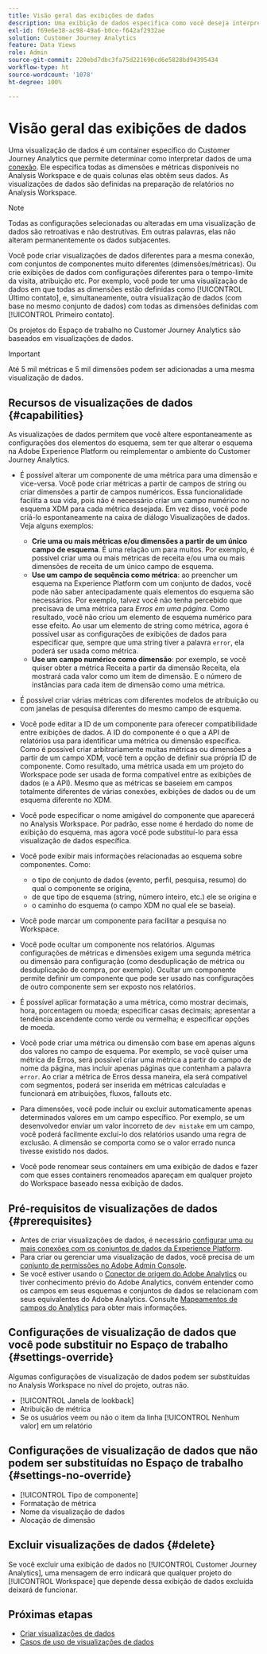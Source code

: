 ```yaml
---
title: Visão geral das exibições de dados
description: Uma exibição de dados especifica como você deseja interpretar elementos dos dados na conexão do Customer Journey Analytics, como métricas, dimensões, sessões etc.
exl-id: f69e6e38-ac98-49a6-b0ce-f642af2932ae
solution: Customer Journey Analytics
feature: Data Views
role: Admin
source-git-commit: 220ebd7dbc3fa75d221690cd6e5828bd94395434
workflow-type: ht
source-wordcount: '1078'
ht-degree: 100%

---
```


# Visão geral das exibições de dados

Uma visualização de dados é um container específico do Customer Journey Analytics que permite determinar como interpretar dados de uma [conexão](/help/connections/create-connection.md). Ele especifica todas as dimensões e métricas disponíveis no Analysis Workspace e de quais colunas elas obtêm seus dados. As visualizações de dados são definidas na preparação de relatórios no Analysis Workspace.

>[!NOTE]
>
>Todas as configurações selecionadas ou alteradas em uma visualização de dados são retroativas e não destrutivas. Em outras palavras, elas não alteram permanentemente os dados subjacentes.

Você pode criar visualizações de dados diferentes para a mesma conexão, com conjuntos de componentes muito diferentes (dimensões/métricas). Ou crie exibições de dados com configurações diferentes para o tempo-limite da visita, atribuição etc. Por exemplo, você pode ter uma visualização de dados em que todas as dimensões estão definidas como [!UICONTROL Último contato], e, simultaneamente, outra visualização de dados (com base no mesmo conjunto de dados) com todas as dimensões definidas com [!UICONTROL Primeiro contato].

Os projetos do Espaço de trabalho no Customer Journey Analytics são baseados em visualizações de dados.

>[!IMPORTANT]
>
>Até 5 mil métricas e 5 mil dimensões podem ser adicionadas a uma mesma visualização de dados.

## Recursos de visualizações de dados {#capabilities}

As visualizações de dados permitem que você altere espontaneamente as configurações dos elementos do esquema, sem ter que alterar o esquema na Adobe Experience Platform ou reimplementar o ambiente do Customer Journey Analytics.

* É possível alterar um componente de uma métrica para uma dimensão e vice-versa. Você pode criar métricas a partir de campos de string ou criar dimensões a partir de campos numéricos. Essa funcionalidade facilita a sua vida, pois não é necessário criar um campo numérico no esquema XDM para cada métrica desejada. Em vez disso, você pode criá-lo espontaneamente na caixa de diálogo Visualizações de dados. Veja alguns exemplos:
   * **Crie uma ou mais métricas e/ou dimensões a partir de um único campo de esquema**. É uma relação um para muitos. Por exemplo, é possível criar uma ou mais métricas de receita e/ou uma ou mais dimensões de receita de um único campo de esquema.
   * **Use um campo de sequência como métrica**: ao preencher um esquema na Experience Platform com um conjunto de dados, você pode não saber antecipadamente quais elementos do esquema são necessários. Por exemplo, talvez você não tenha percebido que precisava de uma métrica para *Erros em uma página*. Como resultado, você não criou um elemento de esquema numérico para esse efeito. Ao usar um elemento de string como métrica, agora é possível usar as configurações de exibições de dados para especificar que, sempre que uma string tiver a palavra `error`, ela poderá ser usada como métrica.
   * **Use um campo numérico como dimensão**: por exemplo, se você quiser obter a métrica Receita a partir da dimensão Receita, ela mostrará cada valor como um item de dimensão. E o número de instâncias para cada item de dimensão como uma métrica.

* É possível criar várias métricas com diferentes modelos de atribuição ou com janelas de pesquisa diferentes do mesmo campo de esquema.

* Você pode editar a ID de um componente para oferecer compatibilidade entre exibições de dados. A ID do componente é o que a API de relatórios usa para identificar uma métrica ou dimensão específica. Como é possível criar arbitrariamente muitas métricas ou dimensões a partir de um campo XDM, você tem a opção de definir sua própria ID de componente. Como resultado, uma métrica usada em um projeto do Workspace pode ser usada de forma compatível entre as exibições de dados (e a API). Mesmo que as métricas se baseiem em campos totalmente diferentes de várias conexões, exibições de dados ou de um esquema diferente no XDM.

* Você pode especificar o nome amigável do componente que aparecerá no Analysis Workspace. Por padrão, esse nome é herdado do nome de exibição do esquema, mas agora você pode substituí-lo para essa visualização de dados específica.

* Você pode exibir mais informações relacionadas ao esquema sobre componentes. Como:

   * o tipo de conjunto de dados (evento, perfil, pesquisa, resumo) do qual o componente se origina,
   * de que tipo de esquema (string, número inteiro, etc.) ele se origina e
   * o caminho do esquema (o campo XDM no qual ele se baseia).

* Você pode marcar um componente para facilitar a pesquisa no Workspace.

* Você pode ocultar um componente nos relatórios. Algumas configurações de métricas e dimensões exigem uma segunda métrica ou dimensão para configuração (como desduplicação de métrica ou desduplicação de compra, por exemplo). Ocultar um componente permite definir um componente que pode ser usado nas configurações de outro componente sem ser exposto nos relatórios.

* É possível aplicar formatação a uma métrica, como mostrar decimais, hora, porcentagem ou moeda; especificar casas decimais; apresentar a tendência ascendente como verde ou vermelha; e especificar opções de moeda.

* Você pode criar uma métrica ou dimensão com base em apenas alguns dos valores no campo de esquema. Por exemplo, se você quiser uma métrica de Erros, será possível criar uma métrica a partir do campo de nome da página, mas incluir apenas páginas que contenham a palavra `error`. Ao criar a métrica de Erros dessa maneira, ela será compatível com segmentos, poderá ser inserida em métricas calculadas e funcionará em atribuições, fluxos, fallouts etc.

* Para dimensões, você pode incluir ou excluir automaticamente apenas determinados valores em um campo específico. Por exemplo, se um desenvolvedor enviar um valor incorreto de `dev mistake` em um campo, você poderá facilmente excluí-lo dos relatórios usando uma regra de exclusão. A dimensão se comporta como se o valor errado nunca tivesse existido nos dados.

* Você pode renomear seus containers em uma exibição de dados e fazer com que esses containers renomeados apareçam em qualquer projeto do Workspace baseado nessa exibição de dados.

## Pré-requisitos de visualizações de dados {#prerequisites}

* Antes de criar visualizações de dados, é necessário [configurar uma ou mais conexões com os conjuntos de dados da Experience Platform](/help/connections/create-connection.md).
* Para criar ou gerenciar uma visualização de dados, você precisa de um [conjunto de permissões no Adobe Admin Console](https://experienceleague.adobe.com/pt-br/docs/analytics-platform/using/cja-overview/cja-overview).
* Se você estiver usando o [Conector de origem do Adobe Analytics](/help/data-ingestion/analytics.md) ou tiver conhecimento prévio do Adobe Analytics, convém entender como os campos em seus esquemas e conjuntos de dados se relacionam com seus equivalentes do Adobe Analytics. Consulte [Mapeamentos de campos do Analytics](https://experienceleague.adobe.com/pt-br/docs/experience-platform/sources/connectors/adobe-applications/mapping/analytics) para obter mais informações.

## Configurações de visualização de dados que você pode substituir no Espaço de trabalho {#settings-override}

Algumas configurações de visualização de dados podem ser substituídas no Analysis Workspace no nível do projeto, outras não.

* [!UICONTROL Janela de lookback]
* Atribuição de métrica
* Se os usuários veem ou não o item da linha [!UICONTROL Nenhum valor] em um relatório

## Configurações de visualização de dados que não podem ser substituídas no Espaço de trabalho {#settings-no-override}

* [!UICONTROL Tipo de componente]
* Formatação de métrica
* Nome da visualização de dados
* Alocação de dimensão

## Excluir visualizações de dados {#delete}

Se você excluir uma exibição de dados no [!UICONTROL Customer Journey Analytics], uma mensagem de erro indicará que qualquer projeto do [!UICONTROL Workspace] que depende dessa exibição de dados excluída deixará de funcionar.

## Próximas etapas

* [Criar visualizações de dados](/help/data-views/create-dataview.md)
* [Casos de uso de visualizações de dados](/help/use-cases/data-views/data-views-usecases.md)
